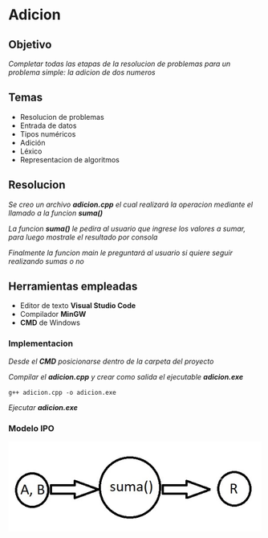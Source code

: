 # Adicion

## Objetivo
_Completar todas las etapas de la resolucion de problemas para un problema simple: la adicion de dos numeros_

## Temas
* Resolucion de problemas
* Entrada de datos
* Tipos numéricos
* Adición
* Léxico
* Representacion de algoritmos

## Resolucion
_Se creo un archivo **adicion.cpp** el cual realizará la operacion mediante el llamado a la funcion **suma()**_

_La funcion **suma()** le pedira al usuario que ingrese los valores a sumar, para luego mostrale el resultado por consola_

_Finalmente la funcion main le preguntará al usuario si quiere seguir realizando sumas o no_

## Herramientas empleadas
* Editor de texto **Visual Studio Code**
* Compilador **MinGW**
* **CMD** de Windows

### Implementacion
_Desde el **CMD** posicionarse dentro de la carpeta del proyecto_

_Compilar el **adicion.cpp** y crear como salida el ejecutable **adicion.exe**_
```
g++ adicion.cpp -o adicion.exe
```

_Ejecutar **adicion.exe**_


### Modelo IPO

![imagen IPO](IPO.jpg)
